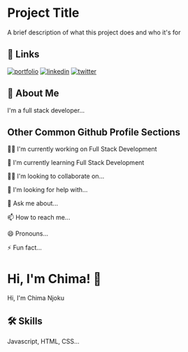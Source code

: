 
# Project Title

A brief description of what this project does and who it's for


## 🔗 Links
[![portfolio](https://img.shields.io/badge/my_portfolio-000?style=for-the-badge&logo=ko-fi&logoColor=white)]()
[![linkedin](https://img.shields.io/badge/linkedin-0A66C2?style=for-the-badge&logo=linkedin&logoColor=white)](https://www.linkedin.com/in/njoku-chima-0b9269162)
[![twitter](https://img.shields.io/badge/twitter-1DA1F2?style=for-the-badge&logo=twitter&logoColor=white)](https://twitter.com/Chimao__?t=s4orY3mo-oXEtuhlrBbXgg&s=09/)


## 🚀 About Me
I'm a full stack developer...


## Other Common Github Profile Sections
👩‍💻 I'm currently working on Full Stack Development

🧠 I'm currently learning Full Stack Development

👯‍♀️ I'm looking to collaborate on...

🤔 I'm looking for help with...

💬 Ask me about...

📫 How to reach me...

😄 Pronouns...

⚡️ Fun fact...


# Hi, I'm Chima! 👋
Hi, I'm Chima Njoku


## 🛠 Skills
Javascript, HTML, CSS...

